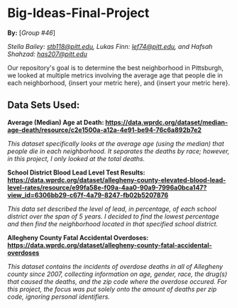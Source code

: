 # Big-Ideas-Final-Project
**By:** [*Group #46*]

*Stella Bailey: stb118@pitt.edu, Lukas Finn: lef74@pitt.edu, and Hafsah Shahzad: has207@pitt.edu*


Our repository's goal is to determine the best neighborhood in Pittsburgh, we looked at multiple metrics involving the average age that people die in each neighborhood, {insert your metric here}, and {insert your metric here}.

## Data Sets Used:
**Average (Median) Age at Death: https://data.wprdc.org/dataset/median-age-death/resource/c2e1500a-a12a-4e91-be94-76c6a892b7e2**

*This dataset specifically looks at the average age (using the median) that people die in each neighborhood. It separates the deaths by race; however, in this project, I only looked at the total deaths.*

**School District Blood Lead Level Test Results: https://data.wprdc.org/dataset/allegheny-county-elevated-blood-lead-level-rates/resource/e99fa58e-f09a-4aa0-90a9-7996a0bca147?view_id=6306bb29-c67f-4a79-8247-fb02b5207876**

*This data set described the level of lead, in percentage, of each school district over the span of 5 years. I decided to find the lowest percentage and then find the neighborhood located in that specified school district.*

**Allegheny County Fatal Accidental Overdoses: https://data.wprdc.org/dataset/allegheny-county-fatal-accidental-overdoses**

*This dataset contains the incidents of overdose deaths in all of Allegheny county since 2007, collecting information on age, gender, race, the drug(s) that caused the deaths, and the zip code where the overdose occured. For this project, the focus was put solely onto the amount of deaths per zip code, ignoring personal identifiers.*
